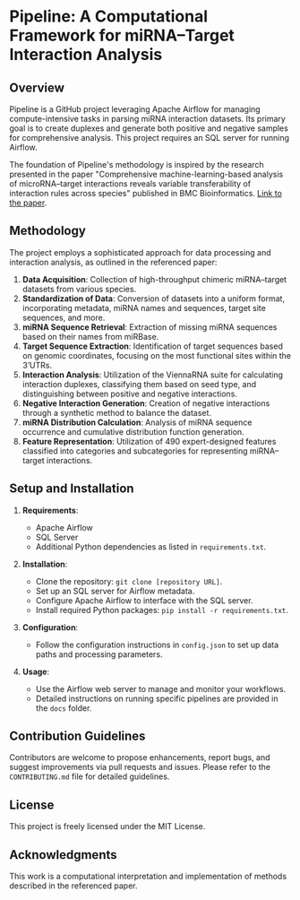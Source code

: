 
# Pipeline: A Computational Framework for miRNA–Target Interaction Analysis

## Overview

Pipeline is a GitHub project leveraging Apache Airflow for managing compute-intensive tasks in parsing miRNA interaction datasets. Its primary goal is to create duplexes and generate both positive and negative samples for comprehensive analysis. This project requires an SQL server for running Airflow.

The foundation of Pipeline's methodology is inspired by the research presented in the paper "Comprehensive machine-learning-based analysis of microRNA–target interactions reveals variable transferability of interaction rules across species" published in BMC Bioinformatics. [Link to the paper](https://bmcbioinformatics.biomedcentral.com/articles/10.1186/s12859-021-04164-x#Sec23).

## Methodology

The project employs a sophisticated approach for data processing and interaction analysis, as outlined in the referenced paper:

1. **Data Acquisition**: Collection of high-throughput chimeric miRNA–target datasets from various species.
2. **Standardization of Data**: Conversion of datasets into a uniform format, incorporating metadata, miRNA names and sequences, target site sequences, and more.
3. **miRNA Sequence Retrieval**: Extraction of missing miRNA sequences based on their names from miRBase.
4. **Target Sequence Extraction**: Identification of target sequences based on genomic coordinates, focusing on the most functional sites within the 3’UTRs.
5. **Interaction Analysis**: Utilization of the ViennaRNA suite for calculating interaction duplexes, classifying them based on seed type, and distinguishing between positive and negative interactions.
6. **Negative Interaction Generation**: Creation of negative interactions through a synthetic method to balance the dataset.
7. **miRNA Distribution Calculation**: Analysis of miRNA sequence occurrence and cumulative distribution function generation.
8. **Feature Representation**: Utilization of 490 expert-designed features classified into categories and subcategories for representing miRNA–target interactions.

## Setup and Installation

1. **Requirements**:
    - Apache Airflow
    - SQL Server
    - Additional Python dependencies as listed in `requirements.txt`.

2. **Installation**:
    - Clone the repository: `git clone [repository URL]`.
    - Set up an SQL server for Airflow metadata.
    - Configure Apache Airflow to interface with the SQL server.
    - Install required Python packages: `pip install -r requirements.txt`.

3. **Configuration**:
    - Follow the configuration instructions in `config.json` to set up data paths and processing parameters.

4. **Usage**:
    - Use the Airflow web server to manage and monitor your workflows.
    - Detailed instructions on running specific pipelines are provided in the `docs` folder.

## Contribution Guidelines

Contributors are welcome to propose enhancements, report bugs, and suggest improvements via pull requests and issues. Please refer to the `CONTRIBUTING.md` file for detailed guidelines.

## License

This project is freely licensed under the MIT License.

## Acknowledgments

This work is a computational interpretation and implementation of methods described in the referenced paper. 
